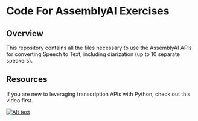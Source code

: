 # Code For AssemblyAI Exercises
## Overview
This repository contains all the files necessary to use the AssemblyAI APIs for converting Speech to Text, including diarization (up to 10 separate speakers). 

## Resources
If you are new to leveraging transcription APIs with Python, check out this video first.

 [![Alt text](https://img.youtube.com/vi/mYUyaKmvu6Y/hqdefault.jpg)](https://youtu.be/mYUyaKmvu6Y)
